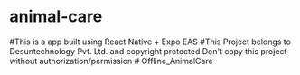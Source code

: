 # animal-care
#This is a app built using React Native + Expo EAS 
#This Project belongs to Desuntechnology Pvt. Ltd. and copyright protected 
Don't copy this project without authorization/permission 
#   O f f l i n e _ A n i m a l C a r e  
 